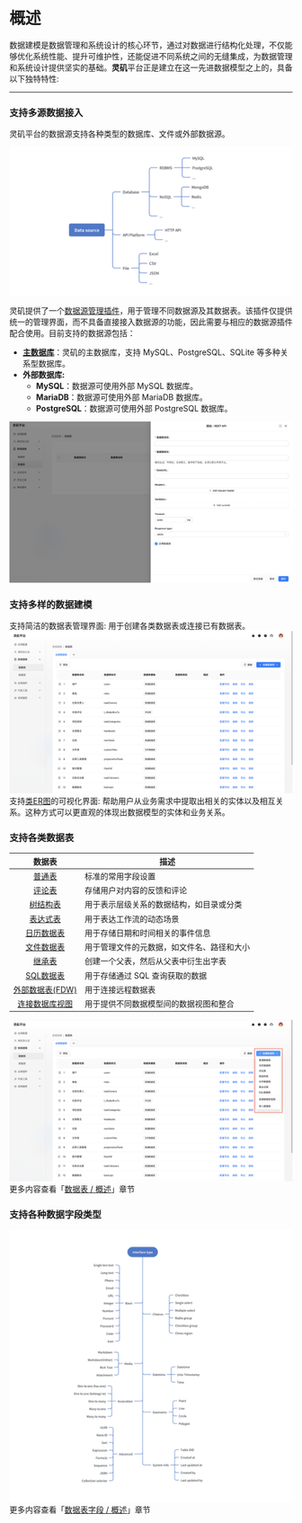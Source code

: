 # 概述
数据建模是数据管理和系统设计的核心环节，通过对数据进行结构化处理，不仅能够优化系统性能、提升可维护性，还能促进不同系统之间的无缝集成，为数据管理和系统设计提供坚实的基础。**灵矶**平台正是建立在这一先进数据模型之上的，具备以下独特特性:

---

### 支持多源数据接入
灵矶平台的数据源支持各种类型的数据库、文件或外部数据源。

![](../../../../public/datasource.png)

灵矶提供了一个[数据源管理插件](./datasource/data-source-management.md)，用于管理不同数据源及其数据表。该插件仅提供统一的管理界面，而不具备直接接入数据源的功能，因此需要与相应的数据源插件配合使用。目前支持的数据源包括：

- **[主数据库](./datasource/data-source-main.md)**：灵矶的主数据库，支持 MySQL、PostgreSQL、SQLite 等多种关系型数据库。
- **外部数据库:**
  - **MySQL**：数据源可使用外部 MySQL 数据库。
  - **MariaDB**：数据源可使用外部 MariaDB 数据库。
  - **PostgreSQL**：数据源可使用外部 PostgreSQL 数据库。

![](../../../../public/REST_API.png)

### 支持多样的数据建模
支持简洁的数据表管理界面: 用于创建各类数据表或连接已有数据表。
![](../../../../public/datasource_table.png)
支持[类ER图](./datasource/tool.md)的可视化界面: 帮助用户从业务需求中提取出相关的实体以及相互关系。这种方式可以更直观的体现出数据模型的实体和业务关系。

<!-- TODO: 插入图片 -->

### 支持各类数据表
| 数据表 | 描述                     |
|:-------:|-----------------------|
| [普通表](./collection/general-collection.md) | 标准的常用字段设置        |
| [评论表](./collection/) | 存储用户对内容的反馈和评论 |
| [树结构表](./collection/collection-tree.md) | 用于表示层级关系的数据结构，如目录或分类 |
| [表达式表](./collection/workflow-dynamic-calculation.md) | 用于表达工作流的动态场景 |
| [日历数据表](./collection/calendar-collection.md) | 用于存储日期和时间相关的事件信息 |
| [文件数据表](./collection/file-collection.md) | 用于管理文件的元数据，如文件名、路径和大小 |
| [继承表](./collection/inheritance-collection.md) | 创建一个父表，然后从父表中衍生出字表 |
| [SQL数据表](./collection/sql.md) | 用于存储通过 SQL 查询获取的数据 |
| [外部数据表(FDW)](./collection/collection-fdw.md) | 用于连接远程数据表 |
| [连接数据库视图](./collection/collection-view.md) | 用于提供不同数据模型间的数据视图和整合 |

![](../../../../public/datasource_createtable.png)
更多内容查看「[数据表 / 概述](./collection/overview.md)」章节

### 支持各种数据字段类型
![](../../../../public/datasource_fields.png)
更多内容查看「[数据表字段 / 概述](./field/overview.md)」章节
